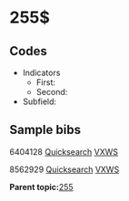 # 255$

## Codes

-   Indicators
    -   First:
    -   Second:
-   Subfield:

## Sample bibs

6404128 [Quicksearch](https://search.library.yale.edu/catalog/6404128) [VXWS](http://prodorbis.library.yale.edu:7014/vxws/GetHoldingsService?bibId=6404128)

8562929 [Quicksearch](https://search.library.yale.edu/catalog/8562929) [VXWS](http://prodorbis.library.yale.edu:7014/vxws/GetHoldingsService?bibId=8562929)

**Parent topic:**[255](../../tags/255/255.md)

